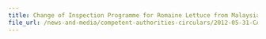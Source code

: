 ```yaml
---
title: Change of Inspection Programme for Romaine Lettuce from Malaysia 
file_url: /news-and-media/competent-authorities-circulars/2012-05-31-CA.pdf
---
```

